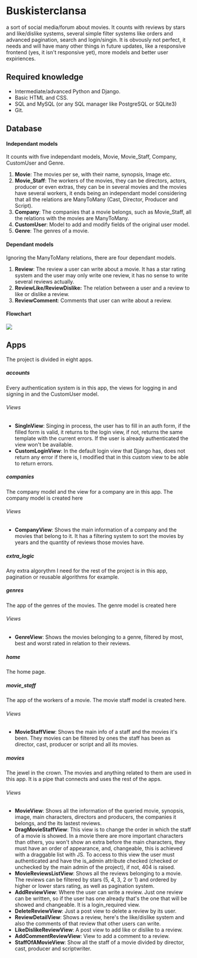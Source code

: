 # Buskisterclansa
a sort of social media/forum about movies. It counts with reviews by stars and like/dislike systems, several simple filter systems like orders and advanced pagination, search and login/singin. It is obvously not perfect, it needs and will have many other things in future updates, like a responsive frontend (yes, it isn't responsive yet), more models and better user expiriences.

## Required knowledge
- Intermediate/advanced Python and Django.
- Basic HTML and CSS.
- SQL and MySQL (or any SQL manager like PostgreSQL or SQLite3)
- Git.

## Database
#### Independant models
It counts with five independant models, Movie, Movie_Staff, Company, CustomUser and Genre.

1. **Movie**: The movies per se, with their name, synopsis, Image etc.
2. **Movie_Staff**: The workers of the movies, they can be directors, actors, producer or even extras, they can be in several movies and the movies have several workers, it ends being an independant model considering that all the relations are ManyToMany (Cast, Director, Producer and Script).
3. **Company**: The companies that a movie belongs, such as Movie_Staff, all the relations with the movies are ManyToMany.
4. **CustomUser**: Model to add and modify fields of the original user model.
5. **Genre**: The genres of a movie.

#### Dependant models
Ignoring the ManyToMany relations, there are four dependant models.

1. **Review**: The review a user can write about a movie. It has a star rating system and the user may only write one review, it has no sense to write several reviews actually.
2. **ReviewLike/ReviewDislike:** The relation between a user and a review to like or dislike a review.
3. **ReviewComment**: Comments that user can write about a review.

#### Flowchart
![](https://i.postimg.cc/DZ1gJJzj/buskisterclansa-flowchart.jpg)

## Apps
The project is divided in eight apps.

##### accounts
Every authentication system is in this app, the views for logging in and signing in and the CustomUser model.
###### Views
- **SingInView**: Singing in process, the user has to fill in an auth form, if the filled form is valid, it returns to the login view, if not, returns the same template with the current errors. If the user is already authenticated the view won't be available.
- **CustomLoginView**: In the default login view that Django has, does not return any error if there is, I modified that in this custom view to be able to return errors.

##### companies
The company model and the view for a company are in this app. The company model is created here
###### Views
- **CompanyView**: Shows the main information of a company and the movies that belong to it. It has a filtering system to sort the movies by years and the quantity of reviews those movies have.

##### extra_logic
Any extra algorythm I need for the rest of the project is in this app, pagination or reusable algorithms for example.

##### genres
The app of the genres of the movies. The genre model is created here
###### Views
- **GenreView**: Shows the movies belonging to a genre, filtered by most, best and worst rated in relation to their reviews.

##### home
The home page.

##### movie_staff
The app of the workers of a movie. The movie staff model is created here.
###### Views
- **MovieStaffView**: Shows the main info of a staff and the movies it's been. They movies can be filtered by ones the staff has been as director, cast, producer or script and all its movies.

##### movies
The jewel in the crown. The movies and anything related to them are used in this app. It is a pipe that connects and uses the rest of the apps.
###### Views
- **MovieView**: Shows all the information of the queried movie, synopsis, image, main characters, directors and producers, the companies it belongs, and the its lastest reviews.
- **DragMovieStaffView**: This view is to change the order in which the staff of a movie is showed. In a movie there are more important characters than others, you won't show an extra before the main characters, they must have an order of appearance, and, changeable, this is achieved with a draggable list with JS. To access to this view the user must authenticated and have the is_admin attribute checked (checked or unchecked by the main admin of the project), if not, 404 is raised.
- **MovieReviewsListView**: Shows all the reviews belonging to a movie. The reviews can be filtered by stars (5, 4, 3, 2 or 1) and ordered by higher or lower stars rating, as well as pagination system.
- **AddReviewView**: Where the user can write a review. Just one review can be written, so if the user has one already that's the one that will be showed and changeable. It is a login_required view.
- **DeleteReviewView**: Just a post view to delete a review by its user.
- **ReviewDetailView**: Shows a review, here's the like/dislike system and also the comments of that review that other users can write.
- **LikeDislikeReviewView**: A post view to add like or dislike to a review.
- **AddCommentReviewView**: View to add a comment to a review.
- **StaffOfAMovieView**: Show all the staff of a movie divided by director, cast, producer and scriptwriter.